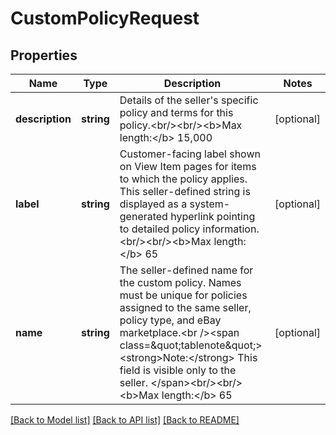 # CustomPolicyRequest

## Properties
| Name            | Type       | Description                                                                                                                                                                                                                                                                                                                                                  | Notes      |
|-----------------|------------|--------------------------------------------------------------------------------------------------------------------------------------------------------------------------------------------------------------------------------------------------------------------------------------------------------------------------------------------------------------|------------|
| **description** | **string** | Details of the seller&#x27;s specific policy and terms for this policy.&lt;br/&gt;&lt;br/&gt;&lt;b&gt;Max length:&lt;/b&gt; 15,000                                                                                                                                                                                                                           | [optional] |
| **label**       | **string** | Customer-facing label shown on View Item pages for items to which the policy applies. This seller-defined string is displayed as a system-generated hyperlink pointing to detailed policy information.&lt;br/&gt;&lt;br/&gt;&lt;b&gt;Max length:&lt;/b&gt; 65                                                                                                | [optional] |
| **name**        | **string** | The seller-defined name for the custom policy. Names must be unique for policies assigned to the same seller, policy type, and eBay marketplace.&lt;br /&gt;&lt;span class&#x3D;\&quot;tablenote\&quot;&gt;&lt;strong&gt;Note:&lt;/strong&gt; This field is visible only to the seller. &lt;/span&gt;&lt;br/&gt;&lt;br/&gt;&lt;b&gt;Max length:&lt;/b&gt; 65 | [optional] |

[[Back to Model list]](../../README.md#documentation-for-models) [[Back to API list]](../../README.md#documentation-for-api-endpoints) [[Back to README]](../../README.md)

